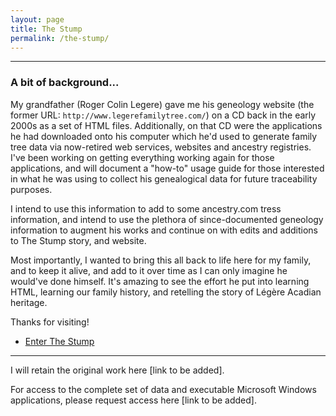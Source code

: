 ```yaml
---
layout: page
title: The Stump
permalink: /the-stump/
---
```


<hr>
<p>
<h3>A bit of background...</h3>  
  
  My grandfather (Roger Colin Legere) gave me his geneology website (the former URL: `http://www.legerefamilytree.com/`) on a CD back in the early 2000s as a set of HTML files. Additionally, on that CD were the applications he had downloaded onto his computer which he'd used to generate family tree data via now-retired web services, websites and ancestry registries. I've been working on getting everything working again for those applications, and will document a "how-to" usage guide for those interested in what he was using to collect his genealogical data for future traceability purposes. 
  
  I intend to use this information to add to some ancestry.com tress information, and intend to use the plethora of since-documented geneology information to augment his works and continue on with edits and additions to The Stump story, and website.
  
  Most importantly, I wanted to bring this all back to life here for my family, and to keep it alive, and add to it over time as I can only imagine he would've done himself. It's amazing to see the effort he put into learning HTML, learning our family history, and retelling the story of Légère Acadian heritage.

  Thanks for visiting!
  
  * [Enter The Stump](https://mlegere1323.github.io/TheBlog/the-stump-site.md)
<hr>

I will retain the original work here [link to be added]. 

For access to the complete set of data and executable Microsoft Windows applications, please request access here [link to be added].
</p>
